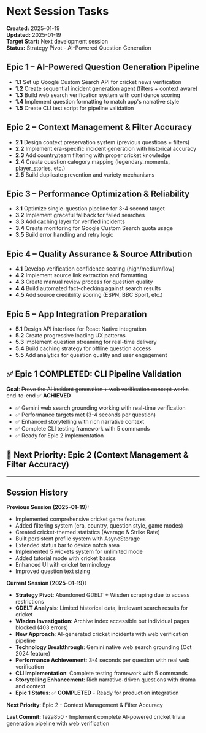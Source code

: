 # Next Session Tasks

**Created:** 2025-01-19  
**Updated:** 2025-01-19  
**Target Start:** Next development session  
**Status:** Strategy Pivot - AI-Powered Question Generation

## Epic 1 – AI-Powered Question Generation Pipeline
- **1.1** Set up Google Custom Search API for cricket news verification
- **1.2** Create sequential incident generation agent (filters + context aware)
- **1.3** Build web search verification system with confidence scoring
- **1.4** Implement question formatting to match app's narrative style
- **1.5** Create CLI test script for pipeline validation

## Epic 2 – Context Management & Filter Accuracy  
- **2.1** Design context preservation system (previous questions + filters)
- **2.2** Implement era-specific incident generation with historical accuracy
- **2.3** Add country/team filtering with proper cricket knowledge
- **2.4** Create question category mapping (legendary_moments, player_stories, etc.)
- **2.5** Build duplicate prevention and variety mechanisms

## Epic 3 – Performance Optimization & Reliability
- **3.1** Optimize single-question pipeline for 3-4 second target
- **3.2** Implement graceful fallback for failed searches
- **3.3** Add caching layer for verified incidents
- **3.4** Create monitoring for Google Custom Search quota usage
- **3.5** Build error handling and retry logic

## Epic 4 – Quality Assurance & Source Attribution
- **4.1** Develop verification confidence scoring (high/medium/low)
- **4.2** Implement source link extraction and formatting
- **4.3** Create manual review process for question quality
- **4.4** Build automated fact-checking against search results
- **4.5** Add source credibility scoring (ESPN, BBC Sport, etc.)

## Epic 5 – App Integration Preparation
- **5.1** Design API interface for React Native integration
- **5.2** Create progressive loading UX patterns
- **5.3** Implement question streaming for real-time delivery
- **5.4** Build caching strategy for offline question access
- **5.5** Add analytics for question quality and user engagement

## ✅ Epic 1 COMPLETED: CLI Pipeline Validation
**Goal**: ~~Prove the AI incident generation + web verification concept works end-to-end~~ ✅ **ACHIEVED**
- ✅ Gemini web search grounding working with real-time verification
- ✅ Performance targets met (3-4 seconds per question)  
- ✅ Enhanced storytelling with rich narrative context
- ✅ Complete CLI testing framework with 5 commands
- ✅ Ready for Epic 2 implementation

## 🎯 Next Priority: Epic 2 (Context Management & Filter Accuracy)

---

## Session History

**Previous Session (2025-01-19):**
- Implemented comprehensive cricket game features
- Added filtering system (era, country, question style, game modes)
- Created cricket-themed statistics (Average & Strike Rate)
- Built persistent profile system with AsyncStorage
- Extended status bar to device notch area
- Implemented 5 wickets system for unlimited mode
- Added tutorial mode with cricket basics
- Enhanced UI with cricket terminology
- Improved question text sizing

**Current Session (2025-01-19):**
- **Strategy Pivot**: Abandoned GDELT + Wisden scraping due to access restrictions
- **GDELT Analysis**: Limited historical data, irrelevant search results for cricket
- **Wisden Investigation**: Archive index accessible but individual pages blocked (403 errors)
- **New Approach**: AI-generated cricket incidents with web verification pipeline
- **Technology Breakthrough**: Gemini native web search grounding (Oct 2024 feature)
- **Performance Achievement**: 3-4 seconds per question with real web verification
- **CLI Implementation**: Complete testing framework with 5 commands
- **Storytelling Enhancement**: Rich narrative-driven questions with drama and context
- **Epic 1 Status**: ✅ **COMPLETED** - Ready for production integration

**Next Priority**: Epic 2 - Context Management & Filter Accuracy

**Last Commit:** fe2a850 - Implement complete AI-powered cricket trivia generation pipeline with web verification
